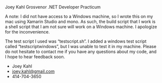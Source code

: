 Joey Kahl
Grosvenor .NET Developer Practicum

A note:
I did not have access to a Windows machine, so I wrote this on my mac using Xamarin Studio and mono. As such, the build script that I work is a shell script that I am not sure will work on a Windows machine. I apologize for the inconvenience.

The test script I used was “testscript.sh”. I added a windows test script called “testscriptwindows”, but I was unable to test it in my machine. Please do not hesitate to contact me if you have any questions about my code, and I hope to hear feedback soon.

- Joey Kahl
- joey.kahl@gmail.com
- 414-704-3650